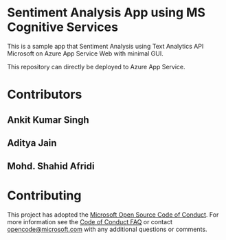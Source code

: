 # Sentiment Analysis App using MS Cognitive Services

This is a  sample app that Sentiment Analysis using Text Analytics API Microsoft on Azure App Service Web with minimal GUI.

This repository can directly be deployed to Azure App Service.

# Contributors
## Ankit Kumar Singh
## Aditya Jain
## Mohd. Shahid Afridi

# Contributing

This project has adopted the [Microsoft Open Source Code of Conduct](https://opensource.microsoft.com/codeofconduct/). For more information see the [Code of Conduct FAQ](https://opensource.microsoft.com/codeofconduct/faq/) or contact [opencode@microsoft.com](mailto:opencode@microsoft.com) with any additional questions or comments.

